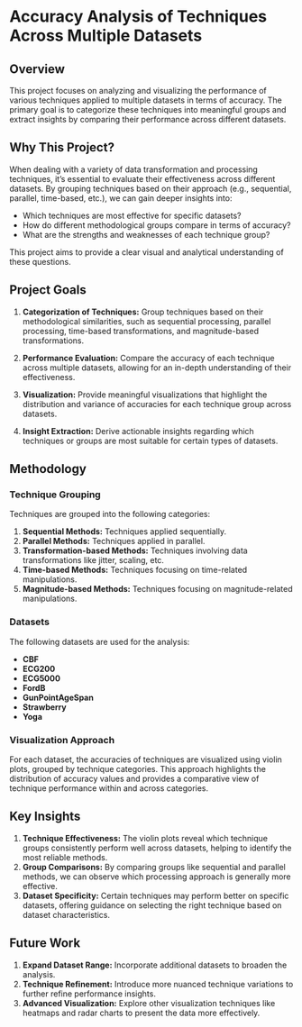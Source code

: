 # Accuracy Analysis of Techniques Across Multiple Datasets

## Overview

This project focuses on analyzing and visualizing the performance of various techniques applied to multiple datasets in terms of accuracy. The primary goal is to categorize these techniques into meaningful groups and extract insights by comparing their performance across different datasets.

## Why This Project?

When dealing with a variety of data transformation and processing techniques, it’s essential to evaluate their effectiveness across different datasets. By grouping techniques based on their approach (e.g., sequential, parallel, time-based, etc.), we can gain deeper insights into:
- Which techniques are most effective for specific datasets?
- How do different methodological groups compare in terms of accuracy?
- What are the strengths and weaknesses of each technique group?

This project aims to provide a clear visual and analytical understanding of these questions.

## Project Goals

1. **Categorization of Techniques:** Group techniques based on their methodological similarities, such as sequential processing, parallel processing, time-based transformations, and magnitude-based transformations.

2. **Performance Evaluation:** Compare the accuracy of each technique across multiple datasets, allowing for an in-depth understanding of their effectiveness.

3. **Visualization:** Provide meaningful visualizations that highlight the distribution and variance of accuracies for each technique group across datasets.

4. **Insight Extraction:** Derive actionable insights regarding which techniques or groups are most suitable for certain types of datasets.

## Methodology

### Technique Grouping

Techniques are grouped into the following categories:
1. **Sequential Methods:** Techniques applied sequentially.
2. **Parallel Methods:** Techniques applied in parallel.
3. **Transformation-based Methods:** Techniques involving data transformations like jitter, scaling, etc.
4. **Time-based Methods:** Techniques focusing on time-related manipulations.
5. **Magnitude-based Methods:** Techniques focusing on magnitude-related manipulations.

### Datasets

The following datasets are used for the analysis:
- **CBF**
- **ECG200**
- **ECG5000**
- **FordB**
- **GunPointAgeSpan**
- **Strawberry**
- **Yoga**

### Visualization Approach

For each dataset, the accuracies of techniques are visualized using violin plots, grouped by technique categories. This approach highlights the distribution of accuracy values and provides a comparative view of technique performance within and across categories.

## Key Insights

1. **Technique Effectiveness:** The violin plots reveal which technique groups consistently perform well across datasets, helping to identify the most reliable methods.
2. **Group Comparisons:** By comparing groups like sequential and parallel methods, we can observe which processing approach is generally more effective.
3. **Dataset Specificity:** Certain techniques may perform better on specific datasets, offering guidance on selecting the right technique based on dataset characteristics.

## Future Work

1. **Expand Dataset Range:** Incorporate additional datasets to broaden the analysis.
2. **Technique Refinement:** Introduce more nuanced technique variations to further refine performance insights.
3. **Advanced Visualization:** Explore other visualization techniques like heatmaps and radar charts to present the data more effectively.

